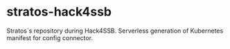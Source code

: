 # stratos-hack4ssb
Stratos´s repository during Hack4SSB. Serverless generation of Kubernetes manifest for config connector.
